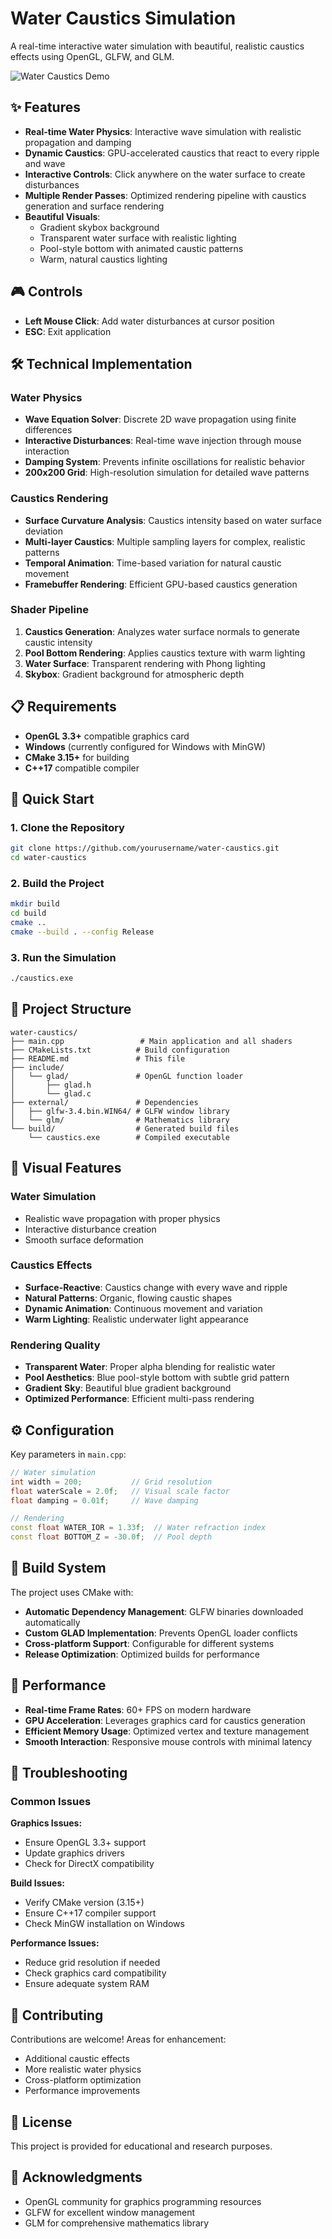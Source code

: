 # Water Caustics Simulation

A real-time interactive water simulation with beautiful, realistic caustics effects using OpenGL, GLFW, and GLM.

![Water Caustics Demo](demo.gif)

## ✨ Features

- **Real-time Water Physics**: Interactive wave simulation with realistic propagation and damping
- **Dynamic Caustics**: GPU-accelerated caustics that react to every ripple and wave
- **Interactive Controls**: Click anywhere on the water surface to create disturbances
- **Multiple Render Passes**: Optimized rendering pipeline with caustics generation and surface rendering
- **Beautiful Visuals**: 
  - Gradient skybox background
  - Transparent water surface with realistic lighting
  - Pool-style bottom with animated caustic patterns
  - Warm, natural caustics lighting

## 🎮 Controls

- **Left Mouse Click**: Add water disturbances at cursor position
- **ESC**: Exit application

## 🛠️ Technical Implementation

### Water Physics
- **Wave Equation Solver**: Discrete 2D wave propagation using finite differences
- **Interactive Disturbances**: Real-time wave injection through mouse interaction
- **Damping System**: Prevents infinite oscillations for realistic behavior
- **200x200 Grid**: High-resolution simulation for detailed wave patterns

### Caustics Rendering
- **Surface Curvature Analysis**: Caustics intensity based on water surface deviation
- **Multi-layer Caustics**: Multiple sampling layers for complex, realistic patterns
- **Temporal Animation**: Time-based variation for natural caustic movement
- **Framebuffer Rendering**: Efficient GPU-based caustics generation

### Shader Pipeline
1. **Caustics Generation**: Analyzes water surface normals to generate caustic intensity
2. **Pool Bottom Rendering**: Applies caustics texture with warm lighting
3. **Water Surface**: Transparent rendering with Phong lighting
4. **Skybox**: Gradient background for atmospheric depth

## 📋 Requirements

- **OpenGL 3.3+** compatible graphics card
- **Windows** (currently configured for Windows with MinGW)
- **CMake 3.15+** for building
- **C++17** compatible compiler

## 🚀 Quick Start

### 1. Clone the Repository
```bash
git clone https://github.com/yourusername/water-caustics.git
cd water-caustics
```

### 2. Build the Project
```bash
mkdir build
cd build
cmake ..
cmake --build . --config Release
```

### 3. Run the Simulation
```bash
./caustics.exe
```

## 📁 Project Structure

```
water-caustics/
├── main.cpp                 # Main application and all shaders
├── CMakeLists.txt          # Build configuration
├── README.md               # This file
├── include/
│   └── glad/               # OpenGL function loader
│       ├── glad.h
│       └── glad.c
├── external/               # Dependencies
│   ├── glfw-3.4.bin.WIN64/ # GLFW window library
│   └── glm/                # Mathematics library
└── build/                  # Generated build files
    └── caustics.exe        # Compiled executable
```

## 🎨 Visual Features

### Water Simulation
- Realistic wave propagation with proper physics
- Interactive disturbance creation
- Smooth surface deformation

### Caustics Effects
- **Surface-Reactive**: Caustics change with every wave and ripple  
- **Natural Patterns**: Organic, flowing caustic shapes
- **Dynamic Animation**: Continuous movement and variation
- **Warm Lighting**: Realistic underwater light appearance

### Rendering Quality
- **Transparent Water**: Proper alpha blending for realistic water
- **Pool Aesthetics**: Blue pool-style bottom with subtle grid pattern  
- **Gradient Sky**: Beautiful blue gradient background
- **Optimized Performance**: Efficient multi-pass rendering

## ⚙️ Configuration

Key parameters in `main.cpp`:
```cpp
// Water simulation
int width = 200;           // Grid resolution
float waterScale = 2.0f;   // Visual scale factor
float damping = 0.01f;     // Wave damping

// Rendering
const float WATER_IOR = 1.33f;  // Water refraction index
const float BOTTOM_Z = -30.0f;  // Pool depth
```

## 🔧 Build System

The project uses CMake with:
- **Automatic Dependency Management**: GLFW binaries downloaded automatically
- **Custom GLAD Implementation**: Prevents OpenGL loader conflicts  
- **Cross-platform Support**: Configurable for different systems
- **Release Optimization**: Optimized builds for performance

## 🎯 Performance

- **Real-time Frame Rates**: 60+ FPS on modern hardware
- **GPU Acceleration**: Leverages graphics card for caustics generation
- **Efficient Memory Usage**: Optimized vertex and texture management
- **Smooth Interaction**: Responsive mouse controls with minimal latency

## 🐛 Troubleshooting

### Common Issues

**Graphics Issues:**
- Ensure OpenGL 3.3+ support
- Update graphics drivers
- Check for DirectX compatibility

**Build Issues:**  
- Verify CMake version (3.15+)
- Ensure C++17 compiler support
- Check MinGW installation on Windows

**Performance Issues:**
- Reduce grid resolution if needed
- Check graphics card compatibility
- Ensure adequate system RAM

## 🤝 Contributing

Contributions are welcome! Areas for enhancement:
- Additional caustic effects
- More realistic water physics
- Cross-platform optimization
- Performance improvements

## 📄 License

This project is provided for educational and research purposes.

## 🙏 Acknowledgments

- OpenGL community for graphics programming resources
- GLFW for excellent window management
- GLM for comprehensive mathematics library 